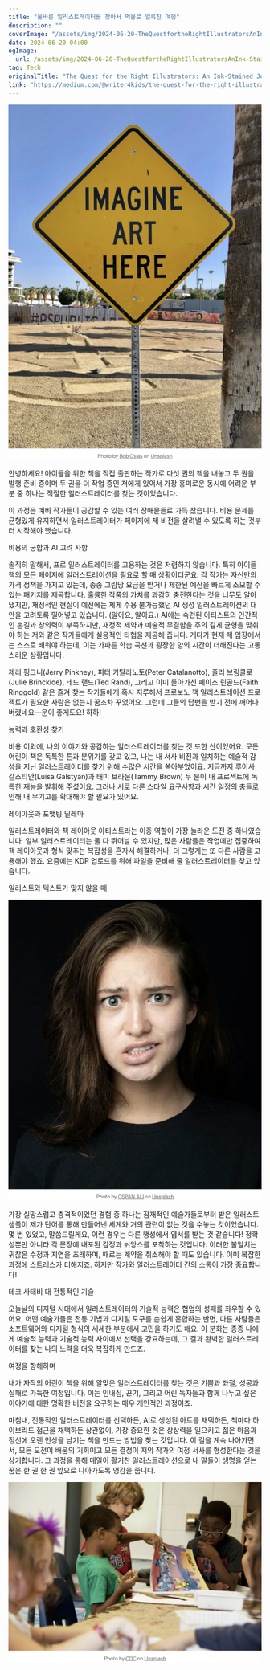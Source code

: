 ```yaml
---
title: "올바른 일러스트레이터를 찾아서 먹물로 얼룩진 여행"
description: ""
coverImage: "/assets/img/2024-06-20-TheQuestfortheRightIllustratorsAnInk-StainedJourney_0.png"
date: 2024-06-20 04:00
ogImage: 
  url: /assets/img/2024-06-20-TheQuestfortheRightIllustratorsAnInk-StainedJourney_0.png
tag: Tech
originalTitle: "The Quest for the Right Illustrators: An Ink-Stained Journey"
link: "https://medium.com/@writer4kids/the-quest-for-the-right-illustrators-an-ink-stained-journey-1789f889a9b5"
---
```



<img src="/assets/img/2024-06-20-TheQuestfortheRightIllustratorsAnInk-StainedJourney_0.png" />

안녕하세요! 아이들을 위한 책을 직접 출판하는 작가로 다섯 권의 책을 내놓고 두 권을 발행 준비 중이며 두 권을 더 작업 중인 저에게 있어서 가장 흥미로운 동시에 어려운 부분 중 하나는 적절한 일러스트레이터를 찾는 것이었습니다. 

이 과정은 예비 작가들이 공감할 수 있는 여러 장애물들로 가득 찼습니다. 비용 문제를 균형있게 유지하면서 일러스트레이터가 페이지에 제 비전을 살려낼 수 있도록 하는 것부터 시작해야 했습니다.

비용의 궁합과 AI 고려 사항

솔직히 말해서, 프로 일러스트레이터를 고용하는 것은 저렴하지 않습니다. 특히 아이들 책의 모든 페이지에 일러스트레이션을 필요로 할 때 상황이더군요. 각 작가는 자신만의 가격 정책을 가지고 있는데, 종종 그림당 요금을 받거나 제한된 예산을 빠르게 소모할 수 있는 패키지를 제공합니다. 훌륭한 작품의 가치를 과감히 충전한다는 것을 너무도 알아냈지만, 재정적인 현실이 예전에는 제게 수용 불가능했던 AI 생성 일러스트레이션의 대안을 고려토록 밀어넣고 있습니다. (알아요, 알아요.) AI에는 숙련된 아티스트의 인간적인 손길과 창의력이 부족하지만, 재정적 제약과 예술적 무결함을 주의 깊게 균형을 맞춰야 하는 저와 같은 작가들에게 실용적인 타협을 제공해 줍니다. 게다가 현재 제 입장에서는 스스로 배워야 하는데, 이는 가파른 학습 곡선과 굉장한 양의 시간이 더해진다는 고통스러운 상황입니다.

<div class="content-ad"></div>

제리 핑크니(Jerry Pinkney), 피터 카탈라노토(Peter Catalanotto), 줄리 브링클로(Julie Brinckloe), 테드 랜드(Ted Rand), 그리고 이미 돌아가신 페이스 린골드(Faith Ringgold) 같은 즐겨 찾는 작가들에게 혹시 지루해서 프로보노 책 일러스트레이션 프로젝트가 필요한 사람은 없는지 꿈조차 꾸었어요. 그런데 그들의 답변을 받기 전에 깨어나 버렸네요—운이 좋게도요! 하하!

능력과 호환성 찾기

비용 이외에, 나의 이야기와 공감하는 일러스트레이터를 찾는 것 또한 산이었어요. 모든 어린이 책은 독특한 톤과 분위기를 갖고 있고, 나는 내 서사 비전과 일치하는 예술적 감성을 지닌 일러스트레이터를 찾기 위해 수많은 시간을 쏟아부었어요. 지금까지 루이사 갈스티안(Luisa Galstyan)과 태미 브라운(Tammy Brown) 두 분이 내 프로젝트에 독특한 재능을 발휘해 주셨어요. 그러나 서로 다른 스타일 요구사항과 시간 일정의 충돌로 인해 내 무기고를 확대해야 할 필요가 있어요.

레이아웃과 포맷팅 딜레마

<div class="content-ad"></div>

일러스트레이터와 책 레이아웃 아티스트라는 이중 역할이 가장 놀라운 도전 중 하나였습니다. 일부 일러스트레이터는 둘 다 뛰어날 수 있지만, 많은 사람들은 작업에만 집중하여 책 레이아웃과 형식 맞추는 복잡성을 혼자서 해결하거나, 더 그렇게는 또 다른 사람을 고용해야 했죠. 요즘에는 KDP 업로드를 위해 파일을 준비해 줄 일러스트레이터를 찾고 있습니다.

일러스트와 텍스트가 맞지 않을 때

![이미지](/assets/img/2024-06-20-TheQuestfortheRightIllustratorsAnInk-StainedJourney_1.png)

가장 실망스럽고 충격적이었던 경험 중 하나는 잠재적인 예술가들로부터 받은 일러스트 샘플이 제가 단어를 통해 만들어낸 세계와 거의 관련이 없는 것을 수놓는 것이었습니다. 몇 번 있었고, 말씀드릴게요, 이런 경우는 다른 행성에서 엽서를 받는 것 같습니다! 정확성뿐만 아니라 각 문장에 내포된 감정과 뉘앙스를 포착하는 것입니다. 이러한 불일치는 귀찮은 수정과 지연을 초래하며, 때로는 계약을 취소해야 할 때도 있습니다. 이미 복잡한 과정에 스트레스가 더해지죠. 하지만 작가와 일러스트레이터 간의 소통이 가장 중요합니다!

<div class="content-ad"></div>

테크 사태비 대 전통적인 기술

오늘날의 디지털 시대에서 일러스트레이터의 기술적 능력은 협업의 성패를 좌우할 수 있어요. 어떤 예술가들은 전통 기법과 디지털 도구를 손쉽게 혼합하는 반면, 다른 사람들은 소프트웨어와 디지털 형식의 세세한 부분에서 고민을 하기도 해요. 이 분화는 종종 나에게 예술적 능력과 기술적 능력 사이에서 선택을 강요하는데, 그 결과 완벽한 일러스트레이터를 찾는 나의 노력을 더욱 복잡하게 만드죠.

여정을 항해하며

내가 자작의 어린이 책을 위해 알맞은 일러스트레이터를 찾는 것은 기쁨과 좌절, 성공과 실패로 가득한 여정입니다. 이는 인내심, 끈기, 그리고 어린 독자들과 함께 나누고 싶은 이야기에 대한 명확한 비전을 요구하는 매우 개인적인 과정이죠.

<div class="content-ad"></div>

마침내, 전통적인 일러스트레이터를 선택하든, AI로 생성된 아트를 채택하든, 책마다 하이브리드 접근을 채택하든 상관없이, 가장 중요한 것은 상상력을 일으키고 젊은 마음과 정신에 오랜 인상을 남기는 책을 만드는 방법을 찾는 것입니다. 이 길을 계속 나아가면서, 모든 도전이 배움의 기회이고 모든 결정이 저의 작가의 여정 서사를 형성한다는 것을 상기합니다. 그 과정을 통해 매일이 활기찬 일러스트레이션으로 내 말들이 생명을 얻는 꿈은 한 권 한 권 앞으로 나아가도록 영감을 줍니다.

![이미지](/assets/img/2024-06-20-TheQuestfortheRightIllustratorsAnInk-StainedJourney_2.png)